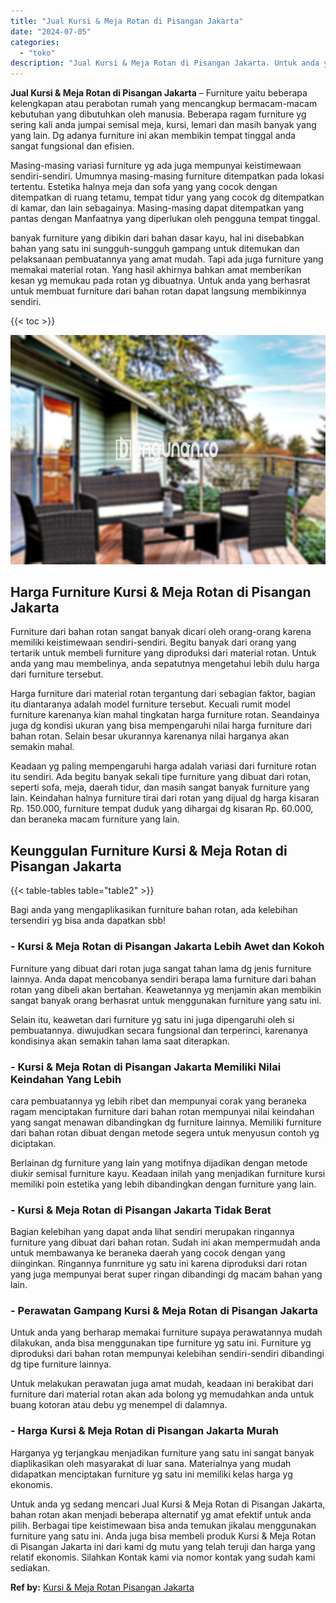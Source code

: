 ```yaml
---
title: "Jual Kursi & Meja Rotan di Pisangan Jakarta"
date: "2024-07-05"
categories: 
  - "toko"
description: "Jual Kursi & Meja Rotan di Pisangan Jakarta. Untuk anda yg sedang mencari Jual Kursi & Meja Rotan di Pisangan Jakarta, bahan rotan akan menjadi beberapa alte..."
---
```


**Jual Kursi & Meja Rotan di Pisangan Jakarta** – Furniture yaitu beberapa kelengkapan atau perabotan rumah yang mencangkup bermacam-macam kebutuhan yang dibutuhkan oleh manusia. Beberapa ragam furniture yg sering kali anda jumpai semisal meja, kursi, lemari dan masih banyak yang yang lain. Dg adanya furniture ini akan membikin tempat tinggal anda sangat fungsional dan efisien.

Masing-masing variasi furniture yg ada juga mempunyai keistimewaan sendiri-sendiri. Umumnya masing-masing furniture ditempatkan pada lokasi tertentu. Estetika halnya meja dan sofa yang yang cocok dengan ditempatkan di ruang tetamu, tempat tidur yang yang cocok dg ditempatkan di kamar, dan lain sebagainya. Masing-masing dapat ditempatkan yang pantas dengan Manfaatnya yang diperlukan oleh pengguna tempat tinggal.

banyak furniture yang dibikin dari bahan dasar kayu, hal ini disebabkan bahan yang satu ini sungguh-sungguh gampang untuk ditemukan dan pelaksanaan pembuatannya yang amat mudah. Tapi ada juga furniture yang memakai material rotan. Yang hasil akhirnya bahkan amat memberikan kesan yg memukau pada rotan yg dibuatnya. Untuk anda yang berhasrat untuk membuat furniture dari bahan rotan dapat langsung membikinnya sendiri.

{{< toc >}}

![Jual Kursi & Meja Rotan di Pisangan Jakarta](/images/kursi-meja-rotan-murah35.png)

## Harga Furniture Kursi & Meja Rotan di Pisangan Jakarta

Furniture dari bahan rotan sangat banyak dicari oleh orang-orang karena memiliki keistimewaan sendiri-sendiri. Begitu banyak dari orang yang tertarik untuk membeli furniture yang diproduksi dari material rotan. Untuk anda yang mau membelinya, anda sepatutnya mengetahui lebih dulu harga dari furniture tersebut.

Harga furniture dari material rotan tergantung dari sebagian faktor, bagian itu diantaranya adalah model furniture tersebut. Kecuali rumit model furniture karenanya kian mahal tingkatan harga furniture rotan. Seandainya juga dg kondisi ukuran yang bisa mempengaruhi nilai harga furniture dari bahan rotan. Selain besar ukurannya karenanya nilai harganya akan semakin mahal.

Keadaan yg paling mempengaruhi harga adalah variasi dari furniture rotan itu sendiri. Ada begitu banyak sekali tipe furniture yang dibuat dari rotan, seperti sofa, meja, daerah tidur, dan masih sangat banyak furniture yang lain. Keindahan halnya furniture tirai dari rotan yang dijual dg harga kisaran Rp. 150.000, furniture tempat duduk yang dihargai dg kisaran Rp. 60.000, dan beraneka macam furniture yang lain.

## Keunggulan Furniture Kursi & Meja Rotan di Pisangan Jakarta

{{< table-tables table="table2" >}}

Bagi anda yang mengaplikasikan furniture bahan rotan, ada kelebihan tersendiri yg bisa anda dapatkan sbb!

### \- Kursi & Meja Rotan di Pisangan Jakarta Lebih Awet dan Kokoh

Furniture yang dibuat dari rotan juga sangat tahan lama dg jenis furniture lainnya. Anda dapat mencobanya sendiri berapa lama furniture dari bahan rotan yang dibeli akan bertahan. Keawetannya yg menjamin akan membikin sangat banyak orang berhasrat untuk menggunakan furniture yang satu ini.

Selain itu, keawetan dari furniture yg satu ini juga dipengaruhi oleh si pembuatannya. diwujudkan secara fungsional dan terperinci, karenanya kondisinya akan semakin tahan lama saat diterapkan.

### \- Kursi & Meja Rotan di Pisangan Jakarta Memiliki Nilai Keindahan Yang Lebih

cara pembuatannya yg lebih ribet dan mempunyai corak yang beraneka ragam menciptakan furniture dari bahan rotan mempunyai nilai keindahan yang sangat menawan dibandingkan dg furniture lainnya. Memiliki furniture dari bahan rotan dibuat dengan metode segera untuk menyusun contoh yg diciptakan.

Berlainan dg furniture yang lain yang motifnya dijadikan dengan metode diukir semisal furniture kayu. Keadaan inilah yang menjadikan furniture kursi memiliki poin estetika yang lebih dibandingkan dengan furniture yang lain.

### \- Kursi & Meja Rotan di Pisangan Jakarta Tidak Berat

Bagian kelebihan yang dapat anda lihat sendiri merupakan ringannya furniture yang dibuat dari bahan rotan. Sudah ini akan mempermudah anda untuk membawanya ke beraneka daerah yang cocok dengan yang diinginkan. Ringannya funrniture yg satu ini karena diproduksi dari rotan yang juga mempunyai berat super ringan dibandingi dg macam bahan yang lain.

### \- Perawatan Gampang Kursi & Meja Rotan di Pisangan Jakarta

Untuk anda yang berharap memakai furniture supaya perawatannya mudah dilakukan, anda bisa menggunakan tipe furniture yg satu ini. Furniture yg diproduksi dari bahan rotan mempunyai kelebihan sendiri-sendiri dibandingi dg tipe furniture lainnya.

Untuk melakukan perawatan juga amat mudah, keadaan ini berakibat dari furniture dari material rotan akan ada bolong yg memudahkan anda untuk buang kotoran atau debu yg menempel di dalamnya.

### \- Harga Kursi & Meja Rotan di Pisangan Jakarta Murah

Harganya yg terjangkau menjadikan furniture yang satu ini sangat banyak diaplikasikan oleh masyarakat di luar sana. Materialnya yang mudah didapatkan menciptakan furniture yg satu ini memiliki kelas harga yg ekonomis.

Untuk anda yg sedang mencari Jual Kursi & Meja Rotan di Pisangan Jakarta, bahan rotan akan menjadi beberapa alternatif yg amat efektif untuk anda pilih. Berbagai tipe keistimewaan bisa anda temukan jikalau menggunakan furniture yang satu ini. Anda juga bisa membeli produk Kursi & Meja Rotan di Pisangan Jakarta ini dari kami dg mutu yang telah teruji dan harga yang relatif ekonomis. Silahkan Kontak kami via nomor kontak yang sudah kami sediakan.

**Ref by:** [Kursi & Meja Rotan Pisangan Jakarta](https://id.wikipedia.org/wiki/Kursi)
